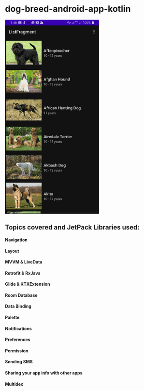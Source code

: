 # dog-breed-android-app-kotlin

![Screenshot](20230307_134903.gif)

## Topics covered and JetPack Libraries used:
#### Navigation
#### Layout
#### MVVM & LiveData
#### Retrofit & RxJava
#### Glide & KTXExtension
#### Room Database
#### Data Binding
#### Palette
#### Notifications
#### Preferences 
#### Permission
#### Sending SMS
#### Sharing your app info with other apps
#### Multidex
